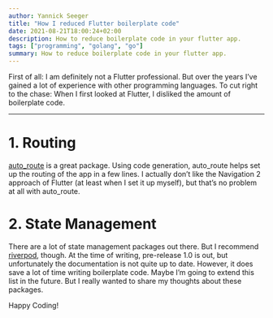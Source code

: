 ```yaml
---
author: Yannick Seeger
title: "How I reduced Flutter boilerplate code"
date: 2021-08-21T18:00:24+02:00
description: How to reduce boilerplate code in your flutter app.
tags: ["programming", "golang", "go"]
summary: How to reduce boilerplate code in your flutter app.
---
```


First of all: I am definitely not a Flutter professional. But over the years I’ve gained a lot of experience with other programming languages. To cut right to the chase: When I first looked at Flutter, I disliked the amount of boilerplate code.

---

# 1. Routing
[auto_route](https://pub.dev/packages/auto_route) is a great package. Using code generation, auto_route helps set up the routing of the app in a few lines. I actually don’t like the Navigation 2 approach of Flutter (at least when I set it up myself), but that’s no problem at all with auto_route.

# 2. State Management
There are a lot of state management packages out there. But I recommend [riverpod](https://pub.dev/packages/riverpod), though. At the time of writing, pre-release 1.0 is out, but unfortunately the documentation is not quite up to date. However, it does save a lot of time writing boilerplate code.
Maybe I’m going to extend this list in the future. But I really wanted to share my thoughts about these packages.

Happy Coding!
